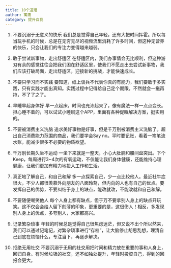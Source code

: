 ```yaml
---
title: 10个道理
author: 寓庸
category: 提升自我
---
```

1. 不要沉溺于无意义的快乐
我们总是觉得自己年轻，还有大把时间挥霍。所以每当玩手机的时候，总是在无穷无尽的视频流里消耗了许多时间，但这种无营养的快乐，只会让我们的专注力变得越来越弱。

2. 敢于尝试新事物，走出舒适区
在舒适区内，我们办事情会无比顺利，但这种游刃有余的感觉往往会把我们困在舒适区里，使我们不愿走出去尝试新事物，我们应该打破局面，走出舒适区，迎接新的挑战，才能快速成长。

3. 不要只学习而不实践
要知道，纸上谈兵不代表你真的有能力，我们要敢于多实践，只有实践才能出真知。实践过程中记得给自己定个期限，不然就会一拖再拖，不了了之了。

4. 早睡早起身体好
早一点起床，时间也充沛起来了，像有魔法一样一点点变长。担心睡不着的，可以试试小睡眠这个APP，里面有各种促眠解决方案，挺实用的。

5. 不要被消费主义洗脑
追求美好事物是好事，但是千万别被消费主义洗脑了。超出自己消费能力范围的商品，我们要学会Say no。平时要记账，看着一笔笔流水账，能减少很多不必要的物质欲望。

6. 千万别长期久坐不运动
一坐下来就是一整天，小心大肚腩和腰间盘突出。下个Keep，每周进行3~4次的有氧运动，不仅能让我们身体健康，还能维持心理健康，让我们更加有精力地投入工作和生活。

7. 真正地了解自己，和自己和解
多一点探索自己，少一点比较他人。最近社牛症很火，不少人都很羡慕外向朋友的八面玲骜，但内向的人也有自己的优点。要发挥自己的优势，不要纠结于身上的缺点，能改就改，不能改就和自己和解。

8. 不要随便嘲笑他人
每个人身上都有缺点，但于万不要拿别人身上的缺点开玩笑。这不仅会会给人留下刻薄的印象，更重要的是，这很伤人！相反，多发现别人身上的优点，多夸别人，大家都高兴。

9. 记录繁杂琐事
年轻的时候总是觉得自己很焦虑迷茫，但又说不出个所以然来，我们可以通过记笔记，对繁杂琐事进行“存档”，让大脑停止胡思乱想，理清自己到底在烦恼什么，专注当下，再逐步解决。

10. 拒绝无用社交
不要沉溺于无用的社交用把时间和精力放在重要的事和人身上，回归自身。有时候垃圾的社交，还不如独处提升，年轻时投资自己，得到的回报会更大。




